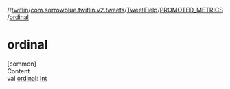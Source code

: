 //[twitlin](../../../index.md)/[com.sorrowblue.twitlin.v2.tweets](../../index.md)/[TweetField](../index.md)/[PROMOTED_METRICS](index.md)/[ordinal](ordinal.md)



# ordinal  
[common]  
Content  
val [ordinal](ordinal.md): [Int](https://kotlinlang.org/api/latest/jvm/stdlib/kotlin/-int/index.html)  



